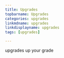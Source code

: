 ```yaml
---
title: Upgrades
topbarname: Upgrades
categories: upgrades
linkmdname: upgrades
linkdisplayname: upgrades
tags: [upgrades]

---
```


upgrades up your grade